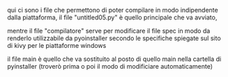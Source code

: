 qui ci sono i file che permettono di poter compilare in modo indipendente dalla piattaforma,
il file "untitled05.py" è quello principale che va avviato,

mentre il file "compilatore" serve per modificare il file spec in modo da renderlo utilizzabile da pyoinstaller secondo le specifiche spiegate sul sito di kivy per le piattaforme windows

il file main è quello che va sostituito al posto di quello main nella cartella di pyinstaller (troverò prima o poi il modo di modificiare automaticamente)
